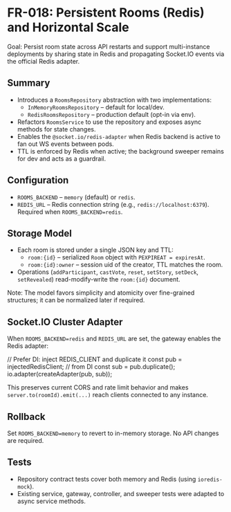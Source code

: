 # FR-018: Persistent Rooms (Redis) and Horizontal Scale

Goal: Persist room state across API restarts and support multi-instance deployments by sharing state in Redis and propagating Socket.IO events via the official Redis adapter.

## Summary

- Introduces a `RoomsRepository` abstraction with two implementations:
  - `InMemoryRoomsRepository` – default for local/dev.
  - `RedisRoomsRepository` – production default (opt-in via env).
- Refactors `RoomsService` to use the repository and exposes async methods for state changes.
- Enables the `@socket.io/redis-adapter` when Redis backend is active to fan out WS events between pods.
- TTL is enforced by Redis when active; the background sweeper remains for dev and acts as a guardrail.

## Configuration

- `ROOMS_BACKEND` – `memory` (default) or `redis`.
- `REDIS_URL` – Redis connection string (e.g., `redis://localhost:6379`). Required when `ROOMS_BACKEND=redis`.

## Storage Model

- Each room is stored under a single JSON key and TTL:
  - `room:{id}` – serialized `Room` object with `PEXPIREAT = expiresAt`.
  - `room:{id}:owner` – session uid of the creator, TTL matches the room.
- Operations (`addParticipant`, `castVote`, `reset`, `setStory`, `setDeck`, `setRevealed`) read-modify-write the `room:{id}` document.

Note: The model favors simplicity and atomicity over fine-grained structures; it can be normalized later if required.

## Socket.IO Cluster Adapter

When `ROOMS_BACKEND=redis` and `REDIS_URL` are set, the gateway enables the Redis adapter:

// Prefer DI: inject REDIS_CLIENT and duplicate it
const pub = injectedRedisClient; // from DI
const sub = pub.duplicate();
io.adapter(createAdapter(pub, sub));

This preserves current CORS and rate limit behavior and makes `server.to(roomId).emit(...)` reach clients connected to any instance.

## Rollback

Set `ROOMS_BACKEND=memory` to revert to in-memory storage. No API changes are required.

## Tests

- Repository contract tests cover both memory and Redis (using `ioredis-mock`).
- Existing service, gateway, controller, and sweeper tests were adapted to async service methods.

